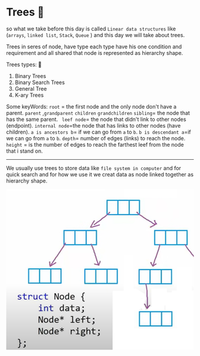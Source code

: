 # Trees :palm_tree:

so what we take before this day is called `Linear data structures` like (`arrays`, `linked list`, `Stack`, `Queue` ) and this day we will take about trees.

Trees in seres of node, have type each type have his one condition and requirement and all shared that node is represented as hierarchy shape.

Trees types:  :key:


1. Binary Trees
2. Binary Search Trees
3. General Tree
4. K-ary Trees

Some keyWords:
`root` = the first node and the only node don't have a parent.
`parent` ,`grandparent`
`children` `grandchildren`
`sibling`= the node that has the same parent.
` leef node`= the node that didn't link to other nodes (endpoint).
`internal node`=the node that has links to other nodes (have children).
`a is ancestors b`= if we can go from `a` to `b`.
`b is descendant a`=if we can go from `a` to `b`.
`depth`= number of edges (links) to reach the node.
`height` = is the number of edges to reach the farthest leef from the node that i stand on.  

----

We usually use trees to store data like `file system in computer` and for quick search and for how we use it we creat data as node linked together as hierarchy shape.

![img](tree.PNG)

